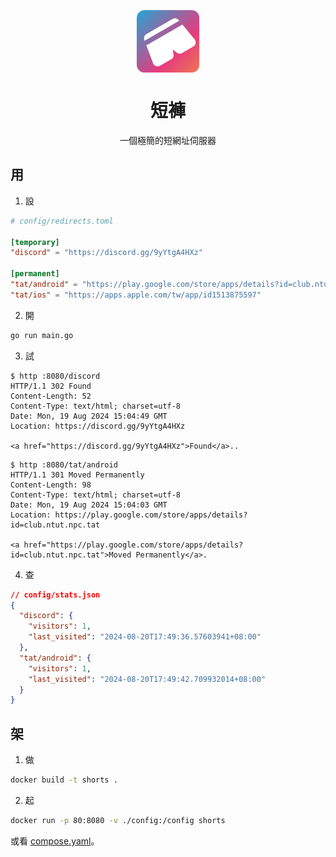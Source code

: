<p align="center">
  <img src="docs/shorts.png" alt="Shorts Logo" align="center" width="100" height="100">
</p>

<h1 align="center">短褲</h1>

<p align="center">一個極簡的短網址伺服器</p>

## 用

1. 設

```toml
# config/redirects.toml

[temporary]
"discord" = "https://discord.gg/9yYtgA4HXz"

[permanent]
"tat/android" = "https://play.google.com/store/apps/details?id=club.ntut.npc.tat"
"tat/ios" = "https://apps.apple.com/tw/app/id1513875597"
```

2. 開

```sh
go run main.go
```

3. 試

```text
$ http :8080/discord
HTTP/1.1 302 Found
Content-Length: 52
Content-Type: text/html; charset=utf-8
Date: Mon, 19 Aug 2024 15:04:49 GMT
Location: https://discord.gg/9yYtgA4HXz

<a href="https://discord.gg/9yYtgA4HXz">Found</a>..
```

```text
$ http :8080/tat/android
HTTP/1.1 301 Moved Permanently
Content-Length: 98
Content-Type: text/html; charset=utf-8
Date: Mon, 19 Aug 2024 15:04:03 GMT
Location: https://play.google.com/store/apps/details?id=club.ntut.npc.tat

<a href="https://play.google.com/store/apps/details?id=club.ntut.npc.tat">Moved Permanently</a>.
```

4. 查

```json
// config/stats.json
{
  "discord": {
    "visitors": 1,
    "last_visited": "2024-08-20T17:49:36.57603941+08:00"
  },
  "tat/android": {
    "visitors": 1,
    "last_visited": "2024-08-20T17:49:42.709932014+08:00"
  }
}
```

## 架

1. 做

```sh
docker build -t shorts .
```

2. 起

```sh
docker run -p 80:8080 -v ./config:/config shorts
```

或看 [compose.yaml](docs/compose.yaml)。
